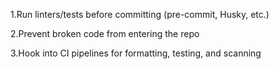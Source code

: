 1.Run linters/tests before committing (pre-commit, Husky, etc.) 

2.Prevent broken code from entering the repo 

3.Hook into CI pipelines for formatting, testing, and scanning 

